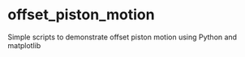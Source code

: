 # offset_piston_motion

Simple scripts to demonstrate offset piston motion using Python and matplotlib
